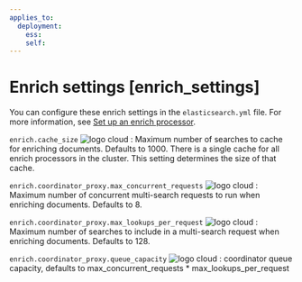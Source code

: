 ```yaml
---
applies_to:
  deployment:
    ess:
    self:
---
```


# Enrich settings [enrich_settings]

You can configure these enrich settings in the `elasticsearch.yml` file. For more information, see [Set up an enrich processor](docs-content://manage-data/ingest/transform-enrich/set-up-an-enrich-processor.md).

`enrich.cache_size` ![logo cloud](https://doc-icons.s3.us-east-2.amazonaws.com/logo_cloud.svg "Supported on Elastic Cloud Hosted")
:   Maximum number of searches to cache for enriching documents. Defaults to 1000. There is a single cache for all enrich processors in the cluster. This setting determines the size of that cache.

`enrich.coordinator_proxy.max_concurrent_requests` ![logo cloud](https://doc-icons.s3.us-east-2.amazonaws.com/logo_cloud.svg "Supported on Elastic Cloud Hosted")
:   Maximum number of concurrent multi-search requests to run when enriching documents. Defaults to 8.

`enrich.coordinator_proxy.max_lookups_per_request` ![logo cloud](https://doc-icons.s3.us-east-2.amazonaws.com/logo_cloud.svg "Supported on Elastic Cloud Hosted")
:   Maximum number of searches to include in a multi-search request when enriching documents. Defaults to 128.

`enrich.coordinator_proxy.queue_capacity` ![logo cloud](https://doc-icons.s3.us-east-2.amazonaws.com/logo_cloud.svg "Supported on Elastic Cloud Hosted")
:   coordinator queue capacity, defaults to max_concurrent_requests * max_lookups_per_request